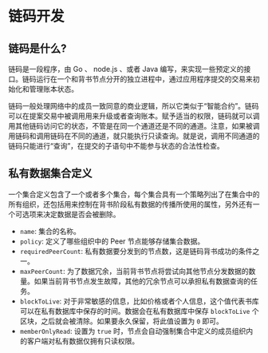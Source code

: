 # 链码开发

## 链码是什么?

链码是一段程序，由 Go 、 node.js 、或者 Java 编写，来实现一些预定义的接口。链码运行在一个和背书节点分开的独立进程中，通过应用程序提交的交易来初始化和管理账本状态。

链码一般处理网络中的成员一致同意的商业逻辑，所以它类似于“智能合约”。链码可以在提案交易中被调用用来升级或者查询账本。赋予适当的权限，链码就可以调用其他链码访问它的状态，不管是在同一个通道还是不同的通道。注意，如果被调用链码和调用链码在不同的通道，就只能执行只读查询。就是说，调用不同通道的链码只能进行“查询”，在提交的子语句中不能参与状态的合法性检查。

## 私有数据集合定义

一个集合定义包含了一个或者多个集合，每个集合具有一个策略列出了在集合中的所有组织，还包括用来控制在背书阶段私有数据的传播所使用的属性，另外还有一个可选项来决定数据是否会被删除。

- `name`: 集合的名称。
- `policy`: 定义了哪些组织中的 Peer 节点能够存储集合数据。
- `requiredPeerCount`: 私有数据要分发到的节点数，这是链码背书成功的条件之一。
- `maxPeerCount`: 为了数据冗余，当前背书节点将尝试向其他节点分发数据的数量。如果当前背书节点发生故障，其他的冗余节点可以承担私有数据查询的任务。
- `blockToLive`: 对于非常敏感的信息，比如价格或者个人信息，这个值代表书库可以在私有数据库中保存的时间。数据会在私有数据库中保存 `blockToLive` 个区块，之后就会被清除。如果要永久保留，将此值设置为 `0` 即可。
- `memberOnlyRead`: 设置为 `true` 时，节点会自动强制集合中定义的成员组织内的客户端对私有数据仅拥有只读权限。
